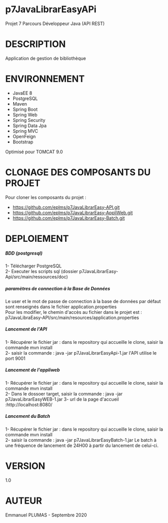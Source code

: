 # p7JavaLibrarEasyAPi
Projet 7 Parcours Développeur Java (API REST)

# DESCRIPTION
Application de gestion de bibliothèque

# ENVIRONNEMENT
* JavaEE 8  
* PostgreSQL  
* Maven
* Spring Boot
* Spring Web
* Spring Security
* Spring Data Jpa
* Spring MVC
* OpenFeign
* Bootstrap  

Optimisé pour TOMCAT 9.0

# CLONAGE DES COMPOSANTS DU PROJET
Pour cloner les composants du projet : 
* https://github.com/eplms/p7JavaLibrarEasy-API.git
* https://github.com/eplms/p7JavaLibrarEasy-AppliWeb.git
* https://github.com/eplms/p7JavaLibrarEasy-Batch.git

# DEPLOIEMENT
##### BDD (postgresql)
1- Télécharger PostgreSQL  
2- Executer les scripts sql (dossier p7JavaLibrarEasy-Api/src/main/ressources/doc)  

##### paramètres de connection à la Base de Données
Le user et le mot de passe de connection à la base de données par défaut sont renseignés dans le fichier application.properties  
Pour les modifier, le chemin d'accès au fichier dans le projet est :  
		p7JavaLibraEasy-API/src/main/resources/application.properties

##### Lancement de l'API	
1- Récupérer le fichier jar : dans le repository qui accueille le clone, saisir  la commande mvn install  
2- saisir la commande :    java -jar p7JavaLibrarEasyApi-1.jar 
l'API utilise le port 9001

##### Lancement de l'appliweb
1- Récupérer le fichier jar : dans le repository qui accueille le clone, saisir  la commande mvn install  
2- Dans le dossoer target, saisir la commande :    java -jar  p7JavaLibrarEasyWEB-1.jar
3- url de la page d'accueil :http://localhost:8080/

##### Lancement du Batch
1- Récupérer le fichier jar : dans le repository qui accueille le clone, saisir  la commande mvn install  
2- saisir la commande :    java -jar  p7JavaLibrarEasyBatch-1.jar
Le batch à une fréquence de lancement de 24H00 à partir du lancement de celui-ci.

# VERSION
1.0

# AUTEUR
Emmanuel PLUMAS - Septembre 2020

